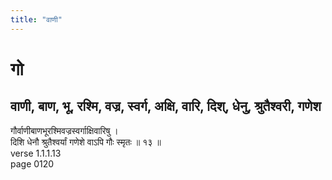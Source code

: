 ```yaml
---
title: "वाणी"
---
```


# गो
## वाणी, बाण, भू, रश्मि, वज्र, स्वर्ग, अक्षि, वारि, दिश्, धेनु, श्रुतैश्वरी, गणेश
गौर्वाणीबाणभूरश्मिवज्रस्वर्गाक्षिवारिषु ।<BR>दिशि धेनौ श्रुतैश्वर्यां गणेशे वाऽपि गौः स्मृतः ॥ १३ ॥<BR>verse 1.1.1.13<BR>page 0120


